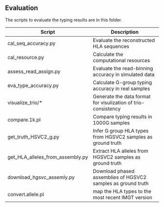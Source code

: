 ## Evaluation
The scripts to evaluate the typing results are in this folder.

| Script | Description |
| --- | --- |
|cal_seq_accuracy.py | Evaluate the reconstructed HLA sequences |
|cal_resource.py | Calculate the computational resources  |
|assess_read_assign.py| Evaluate the read-binning accuracy in simulated data |
|eva_type_accuracy.py| Calculate G-group typing accuracy in real samples |
|visualize_trio/*| Generate the data format for visulization of trio-consistency |
|compare.1k.pl |Compare typing results in 1000G samples|
|get_truth_HSVC2_g.py| Infer G group HLA types from HGSVC2 samples as ground truth|
|get_HLA_alleles_from_assembly.py| Extract HLA alleles from HGSVC2 samples as ground truth|
|download_hgsvc_assemly.py| Download phased assemblies of HGSVC2 samples as ground truth |
|convert.allele.pl | map the HLA types to the most recent IMGT version|